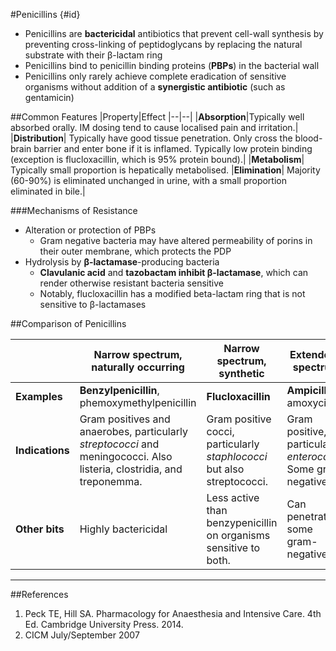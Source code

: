 #Penicillins {#id}

* Penicillins are **bactericidal** antibiotics that prevent cell-wall synthesis by preventing cross-linking of peptidoglycans by replacing the natural substrate with their β-lactam ring
* Penicillins bind to penicillin binding proteins (**PBPs**) in the bacterial wall
* Penicillins only rarely achieve complete eradication of sensitive organisms without addition of a **synergistic antibiotic** (such as gentamicin)

##Common Features
|Property|Effect
|--|--|
|**Absorption**|Typically well absorbed orally. IM dosing tend to cause localised pain and irritation.|
|**Distribution**| Typically have good tissue penetration. Only cross the blood-brain barrier and enter bone if it is inflamed. Typically low protein binding (exception is flucloxacillin, which is 95% protein bound).|
|**Metabolism**| Typically small proportion is hepatically metabolised.
|**Elimination**| Majority (60-90%) is eliminated unchanged in urine, with a small proportion eliminated in bile.|

###Mechanisms of Resistance
* Alteration or protection of PBPs
  * Gram negative bacteria may have altered permeability of porins in their outer membrane, which protects the PDP
* Hydrolysis by **β-lactamase**-producing bacteria
  * **Clavulanic acid** and **tazobactam inhibit β-lactamase**, which can render otherwise resistant bacteria sensitive
  * Notably, flucloxacillin has a modified beta-lactam ring that is not sensitive to β-lactamases

##Comparison of Penicillins

||Narrow spectrum, naturally occurring|Narrow spectrum, synthetic|Extended-spectrum|Antipseudomonal|
|--|--|--|--|--|
|**Examples**|**Benzylpenicillin**, phemoxymethylpenicillin|**Flucloxacillin**|**Ampicillin**, amoxycillin| **Piperacillin**, ticarcillin|
|**Indications**|Gram positives and anaerobes, particularly *streptococci* and meningococci. Also listeria, clostridia, and treponemma.| Gram positive cocci, particularly *staphlococci* but also streptococci. | Gram positive, particularly *enterococci*. Some gram negative.|Gram positive, gram negative including pseudomonas.|
|**Other bits**| Highly bactericidal|Less active than benzypenicillin on organisms sensitive to both.|Can penetrate some gram-negatives.|Gram negative cover.||

---

##References
1. Peck TE, Hill SA. Pharmacology for Anaesthesia and Intensive Care. 4th Ed. Cambridge University Press. 2014.  
2. CICM July/September 2007
